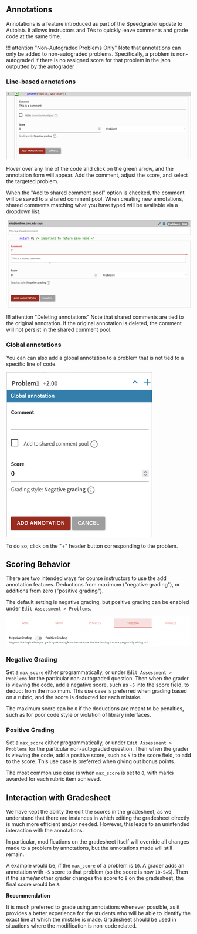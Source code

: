 ## Annotations

Annotations is a feature introduced as part of the Speedgrader update to Autolab. It allows instructors and TAs to quickly leave comments and grade code at the same time. 

!!! attention "Non-Autograded Problems Only"
    Note that annotations can only be added to non-autograded problems. Specifically, a problem is non-autograded if there is no assigned score for that problem in the json outputted by the autograder

### Line-based annotations

![Annotation Form](/images/annotations.png)

Hover over any line of the code and click on the green arrow, and the annotation form will appear. Add the comment, adjust the score, and select the targeted problem.

When the "Add to shared comment pool" option is checked, the comment will be saved to a shared comment pool.
When creating new annotations, shared comments matching what you have typed will be available via a dropdown list.

![Shared Comments](/images/shared_comments.png)

!!! attention "Deleting annotations"
    Note that shared comments are tied to the original annotation. If the original annotation is deleted, the comment will not persist in the shared comment pool.

### Global annotations

You can can also add a global annotation to a problem that is not tied to a specific line of code.

![Global Annotation Form](/images/annotations_global.png)

To do so, click on the "+" header button corresponding to the problem.

## Scoring Behavior

There are two intended ways for course instructors to use the add annotation features. Deductions from maximum ("negative grading"), or additions from zero ("positive grading").

The default setting is negative grading, but positive grading can be enabled under `Edit Assessment > Problems`.

![Positive Grading](/images/positive_grading.png)

### Negative Grading

Set a `max_score` either programmatically, or under `Edit Assessment > Problems` for the particular non-autograded question. Then when the grader is viewing the code, add a negative score, such as `-5` into the score field, to deduct from the maximum. This use case is preferred when grading based on a rubric, and the score is deducted for each mistake.

The maximum score can be `0` if the deductions are meant to be penalties, such as for poor code style or violation of library interfaces.

### Positive Grading

Set a `max_score` either programmatically, or under `Edit Assessment > Problems` for the particular non-autograded question. Then when the grader is viewing the code, add a positive score, such as `5` to the score field, to add to the score. This use case is preferred when giving out bonus points.

The most common use case is when `max_score` is set to `0`, with marks awarded for each rubric item achieved.

## Interaction with Gradesheet

We have kept the ability the edit the scores in the gradesheet, as we understand that there are instances in which editing the gradesheet directly is much more efficient and/or needed. However, this leads to an unintended interaction with the annotations.

In particular, modifications on the gradesheet itself will override all changes made to a problem by annotations, but the annotations made will still remain. 

A example would be, if the `max_score` of a problem is `10`. A grader adds an annotation with `-5` score to that problem (so the score is now `10-5=5`). Then if the same/another grader changes the score to `8` on the gradesheet, the final score would be `8`.

**Recommendation**

It is much preferred to grade using annotations whenever possible,
as it provides a better experience for the students who will be able to identify the exact line at which the mistake is made. Gradesheet should be used in situations where the modification is non-code related.
